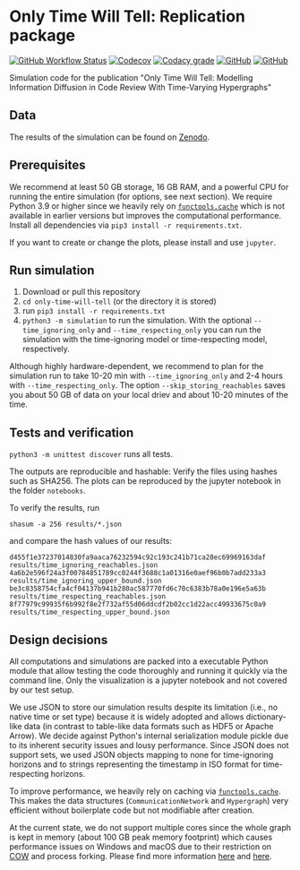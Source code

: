 # Only Time Will Tell: Replication package

[![GitHub Workflow Status](https://img.shields.io/github/workflow/status/michaeldorner/only-time-will-tell/CI)](https://github.com/michaeldorner/only-time-will-tell/actions)
[![Codecov](https://img.shields.io/codecov/c/github/michaeldorner/only-time-will-tell)](https://app.codecov.io/gh/michaeldorner/only-time-will-tell)
[![Codacy grade](https://img.shields.io/codacy/grade/bc4bb89d16074ad981365c00e6a8ed5c)](https://app.codacy.com/gh/michaeldorner/only-time-will-tell/dashboard)
[![GitHub](https://img.shields.io/github/license/michaeldorner/only-time-will-tell)](./LICENSE)
[![GitHub](https://img.shields.io/badge/DOI-10.5281%2Fzenodo.5568875-brightgreen)](https://zenodo.org/record/5568875)

Simulation code for the publication "Only Time Will Tell: Modelling Information Diffusion in Code Review With Time-Varying Hypergraphs"


## Data

The results of the simulation can be found on [Zenodo](https://zenodo.org/deposit/5568875). 


## Prerequisites

We recommend at least 50 GB storage, 16 GB RAM, and a powerful CPU for running the entire simulation (for options, see next section). We require Python 3.9 or higher since we heavily rely on [```functools.cache```](https://docs.python.org/3/library/functools.html#functools.cache) which is not available in earlier versions but improves the computational performance. Install all dependencies via ```pip3 install -r requirements.txt```. 

If you want to create or change the plots, please install and use `jupyter`.


## Run simulation

1. Download or pull this repository
2. `cd only-time-will-tell` (or the directory it is stored)
3. run `pip3 install -r requirements.txt`
4. `python3 -m simulation` to run the simulation. With the optional ```--time_ignoring_only``` and ```--time_respecting_only``` you can run the simulation with the time-ignoring model or time-respecting model, respectively.

Although highly hardware-dependent, we recommend to plan for the simulation run to take 10-20 min with ```--time_ignoring_only``` and 2-4 hours with ```--time_respecting_only```. The option ```--skip_storing_reachables``` saves you about 50 GB of data on your local driev and about 10-20 minutes of the time.


## Tests and verification

`python3 -m unittest discover` runs all tests. 

The outputs are reproducible and hashable: Verify the files using hashes such as SHA256. The plots can be reproduced by the jupyter notebook in the folder `notebooks`. 

To verify the results, run

```
shasum -a 256 results/*.json                      
```
and compare the hash values of our results:

```
d455f1e37237014830fa9aaca76232594c92c193c241b71ca28ec69969163daf  results/time_ignoring_reachables.json
4a6b2e596f24a3f00784851789cc0244f3688c1a01316e0aef96b0b7add233a3  results/time_ignoring_upper_bound.json
be3c8358754cfa4cf04137b941b280ac587770fd6c70c6383b78a0e196e5a63b  results/time_respecting_reachables.json
8f77979c99935f6b992f8e2f732af55d06ddcdf2b02cc1d22acc49933675c0a9  results/time_respecting_upper_bound.json
```


## Design decisions

All computations and simulations are packed into a executable Python module that allow testing the code thoroughly and running it quickly via the command line. Only the visualization is a jupyter notebook and not covered by our test setup.

We use JSON to store our simulation results despite its limitation (i.e., no native time or set type) because it is widely adopted and allows dictionary-like data (in contrast to table-like data formats such as HDF5 or Apache Arrow). We decide against Python's internal serialization module pickle due to its inherent security issues and lousy performance. Since JSON does not support sets, we used JSON objects mapping to none for time-ignoring horizons and to strings representing the timestamp in ISO format for time-respecting horizons.

To improve performance, we heavily rely on caching via [```functools.cache```](https://docs.python.org/3/library/functools.html#functools.cache). This makes the data structures (```CommunicationNetwork``` and ```Hypergraph```) very efficient without boilerplate code but not modifiable after creation. 

At the current state, we do not support multiple cores since the whole graph is kept in memory (about 100 GB peak memory footprint) which causes performance issues on Windows and macOS due to their restriction on [COW](https://en.wikipedia.org/wiki/Copy-on-write) and process forking. Please find more information [here](https://bugs.python.org/issue33725) and [here](https://docs.python.org/3.10/library/multiprocessing.html#contexts-and-start-methods). 

